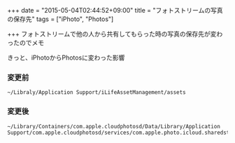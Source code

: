 +++
date = "2015-05-04T02:44:52+09:00"
title = "フォトストリームの写真の保存先"
tags = ["iPhoto", "Photos"]

+++
フォトストリームで他の人から共有してもらった時の写真の保存先が変わったのでメモ

きっと、iPhotoからPhotosに変わった影響

<!--more-->

### 変更前

```
~/Libraly/Application Support/iLifeAssetManagement/assets
```

### 変更後

```
~/Library/Containers/com.apple.cloudphotosd/Data/Library/Application Support/com.apple.cloudphotosd/services/com.apple.photo.icloud.sharedstreams/assets
```
